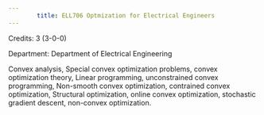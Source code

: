 ```yaml
---
        title: ELL706 Optmization for Electrical Engineers
---
```

Credits: 3 (3-0-0)

Department: Department of Electrical Engineering

Convex analysis, Special convex optimization problems, convex optimization theory, Linear programming, unconstrained convex programming, Non-smooth convex optimization, contrained convex optimization, Structural optimization, online convex optimization, stochastic gradient descent, non-convex optimization.